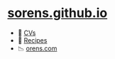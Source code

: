 # [sorens.github.io](https://sorens.github.io/)

* :scroll: [CVs](https://github.com/sorens/cv)
* :cookie: [Recipes](https://github.com/sorens/recipes)
* :chart_with_downwards_trend: [orens.com](https://orens.com)
